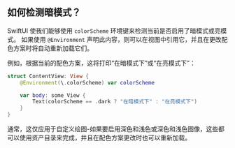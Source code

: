 如何检测暗模式？
---

SwiftUI 使我们能够使用 `colorScheme` 环境键来检测当前是否启用了暗模式或亮模式。 如果使用 `@Environment` 声明此内容，则可以在视图中引用它，并且在更改配色方案时将自动重新加载它们。

例如，根据当前的配色方案，这将打印“在暗模式下”或“在亮模式下”：

```swift
struct ContentView: View {
    @Environment(\.colorScheme) var colorScheme

    var body: some View {
        Text(colorScheme == .dark ? "在暗模式下" : "在亮模式下")
    }
}
```

通常，这仅应用于自定义绘图-如果要启用深色和浅色或深色和浅色图像，这些都可以使用资产目录来完成，并且在配色方案更改时也可以重新加载。